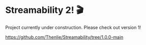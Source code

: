 # Streamability 2! 🎬

Project currently under construction. Please check out version 1! 

https://github.com/Thenlie/Streamability/tree/1.0.0-main